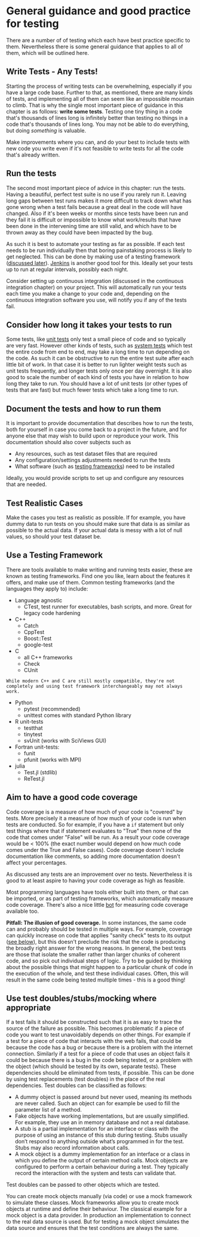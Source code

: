 # General guidance and good practice for testing

There are a number of of testing which each have best practice specific to them. Nevertheless there is some general guidance that applies to all of them, which will be outlined here.

## Write Tests - Any Tests!

Starting the process of writing tests can be overwhelming, especially if you have a large code base. Further to that, as mentioned, there are many kinds of tests, and implementing all of them can seem like an impossible mountain to climb.
That is why the single most important piece of guidance in this chapter is as follows: **write some tests**.
Testing one tiny thing in a code that's thousands of lines long is infinitely better than testing no things in a code that's thousands of lines long.
You may not be able to do everything, but doing *something* is valuable.

Make improvements where you can, and do your best to include tests with new code you write even if it's not feasible to write tests for all the code that's already written.

## Run the tests

The second most important piece of advice in this chapter: run the tests.
Having a beautiful, perfect test suite is no use if you rarely run it.
Leaving long gaps between test runs makes it more difficult to track down what has gone wrong when a test fails because a great deal in the code will have changed.
Also if it's been weeks or months since tests have been run and they fail it is difficult or impossible to know what work/results that have been done in the intervening time are still valid, and which have to be thrown away as they could have been impacted by the bug.

As such it is best to automate your testing as far as possible.
If each test needs to be run individually then that boring painstaking process is likely to get neglected.
This can be done by making use of a testing framework ([discussed later](#Use_a_testing_framework)).
[Jenkins](https://jenkins.io) is another good tool for this. Ideally set your tests up to run at regular intervals, possibly each night.

Consider setting up continuous integration (discussed in the continuous integration chapter) on your project. This will automatically run your tests each time you make a change to your code and, depending on the continuous integration software you use, will notify you if any of the tests fail.

## Consider how long it takes your tests to run

Some tests, like [unit tests](#Unit_tests) only test a small piece of code and so typically are very fast.
However other kinds of tests, such as [system tests](#System_tests) which test the entire code from end to end, may take a long time to run depending on the code.
As such it can be obstructive to run the entire test suite after each little bit of work.
In that case it is better to run lighter weight tests such as unit tests frequently, and longer tests only once per day overnight. It is also good to scale the number of each kind of tests you have in relation to how long they take to run.
You should have a lot of unit tests (or other types of tests that are fast) but much fewer tests which take a long time to run.

## Document the tests and how to run them

It is important to provide documentation that describes how to run the tests, both for yourself in case you come back to a project in the future, and for anyone else that may wish to build upon or reproduce your work.
This documentation should also cover subjects such as

- Any resources, such as test dataset files that are required
- Any configuration/settings adjustments needed to run the tests
- What software (such as [testing frameworks](#Use_a_testing_framework)) need to be installed

Ideally, you would provide scripts to set up and configure any resources that are needed.

## Test Realistic Cases

Make the cases you test as realistic as possible.
If for example, you have dummy data to run tests on you should make sure that data is as similar as possible to the actual data.
If your actual data is messy with a lot of null values, so should your test dataset be.

## Use a Testing Framework

There are tools available to make writing and running tests easier, these are known as testing frameworks.
Find one you like, learn about the features it offers, and make use of them. Common testing frameworks (and the languages they apply to) include:

- Language agnostic
  - CTest, test runner for executables, bash scripts, and more. Great for legacy code hardening
- C++
  - Catch
  - CppTest
  - Boost::Test
  - google-test
- C
  - all C++ frameworks
  - Check
  - CUnit
```{note}
While modern C++ and C are still mostly compatible, they're not completely and using test framework interchangeably may not always work.
```
- Python
  - pytest (recommended)
  - unittest comes with standard Python library
- R unit-tests
  - testthat
  - tinytest
  - svUnit (works with SciViews GUI)
- Fortran unit-tests:
  - funit
  - pfunit (works with MPI)
- julia
  - Test.jl (stdlib)
  - ReTest.jl  

## Aim to have a good code coverage

Code coverage is a measure of how much of your code is "covered" by tests.
More precisely it a measure of how much of your code is run when tests are conducted.
So for example, if you have a `if` statement but only test things where that if statement evaluates to "True" then none of the code that comes under "False" will be run.
As a result your code coverage would be < 100% (the exact number would depend on how much code comes under the True and False cases).
Code coverage doesn't include documentation like comments, so adding more documentation doesn't affect your percentages.

As discussed any tests are an improvement over no tests.
Nevertheless it is good to at least aspire to having your code coverage as high as feasible.

Most programming languages have tools either built into them, or that can be imported, or as part of testing frameworks, which automatically measure code coverage.
There's also a nice little [bot](https://codecov.io/) for measuring code coverage available too.

**Pitfall: The illusion of good coverage.** In some instances, the same code can and probably should be tested in multiple ways.
For example, coverage can quickly increase on code that applies "sanity check" tests to its output ([see below](#tests-that-are-difficult-to-quantify)), but this doesn't preclude the risk that the code is producing the broadly right answer for the wrong reasons.
In general, the best tests are those that isolate the smaller rather than larger chunks of coherent code, and so pick out individual steps of logic.
Try to be guided by thinking about the possible things that might happen to a particular chunk of code in the execution of the whole, and test these individual cases.
Often, this will result in the same code being tested multiple times - this is a good thing!

## Use test doubles/stubs/mocking where appropriate

If a test fails it should be constructed such that it is as easy to trace the source of the failure as possible.
This becomes problematic if a piece of code you want to test unavoidably depends on other things.
For example if a test for a piece of code that interacts with the web fails, that could be because the code has a bug *or* because there is a problem with the internet connection.
Similarly if a test for a piece of code that uses an object fails it could be because there is a bug in the code being tested, or a problem with the object (which should be tested by its own, separate tests).
These dependencies should be eliminated from tests, if possible.
This can be done by using test replacements (test doubles) in the place of the real dependencies.
Test doubles can be classified as follows:

- A dummy object is passed around but never used, meaning its methods are never called.
Such an object can for example be used to fill the parameter list of a method.
- Fake objects have working implementations, but are usually simplified.
For example, they use an in memory database and not a real database.
- A stub is a partial implementation for an interface or class with the purpose of using an instance of this stub during testing.
Stubs usually don’t respond to anything outside what’s programmed in for the test.
Stubs may also record information about calls.
- A mock object is a dummy implementation for an interface or a class in which you define the output of certain method calls.
Mock objects are configured to perform a certain behaviour during a test.
They typically record the interaction with the system and tests can validate that.

Test doubles can be passed to other objects which are tested.

You can create mock objects manually (via code) or use a mock framework to simulate these classes. Mock frameworks allow you to create mock objects at runtime and define their behaviour. The classical example for a mock object is a data provider.
In production an implementation to connect to the real data source is used.
But for testing a mock object simulates the data source and ensures that the test conditions are always the same.
